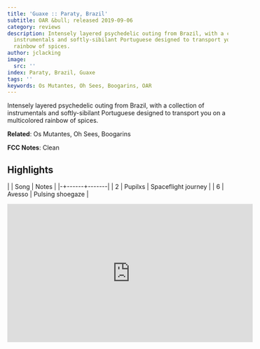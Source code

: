 ```yaml
---
title: 'Guaxe :: Paraty, Brazil'
subtitle: OAR &bull; released 2019-09-06
category: reviews
description: Intensely layered psychedelic outing from Brazil, with a collection of
  instrumentals and softly-sibilant Portuguese designed to transport you on a multicolored
  rainbow of spices.
author: jclacking
image:
  src: ''
index: Paraty, Brazil, Guaxe
tags: ''
keywords: Os Mutantes, Oh Sees, Boogarins, OAR
---
```

Intensely layered psychedelic outing from Brazil, with a collection of instrumentals and softly-sibilant Portuguese designed to transport you on a multicolored rainbow of spices.<!--more-->

**Related**: Os Mutantes, Oh Sees, Boogarins

**FCC Notes**: Clean

## Highlights

| | Song | Notes |
|-+------+-------|
| 2 | Pupilxs | Spaceflight journey |
| 6 | Avesso | Pulsing shoegaze |

<div class="tlo-detail-video"><iframe width="560" height="315" src="https://www.youtube.com/embed/kyBU8GOhj-g" frameborder="0" allow="autoplay; encrypted-media" allowfullscreen></iframe></div>

